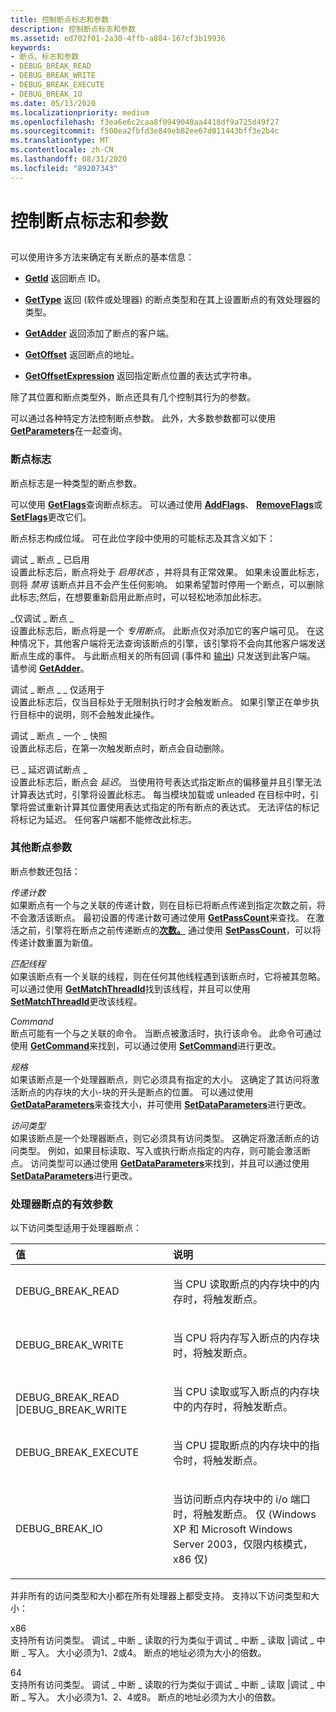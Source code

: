 ```yaml
---
title: 控制断点标志和参数
description: 控制断点标志和参数
ms.assetid: ed702f01-2a30-4ffb-a804-167cf3b19936
keywords:
- 断点、标志和参数
- DEBUG_BREAK_READ
- DEBUG_BREAK_WRITE
- DEBUG_BREAK_EXECUTE
- DEBUG_BREAK_IO
ms.date: 05/13/2020
ms.localizationpriority: medium
ms.openlocfilehash: f3ea6e6c2caa8f0949040aa4418df9a725d49f27
ms.sourcegitcommit: f500ea2fbfd3e849eb82ee67d011443bff3e2b4c
ms.translationtype: MT
ms.contentlocale: zh-CN
ms.lasthandoff: 08/31/2020
ms.locfileid: "89207343"
---
```

# <a name="controlling-breakpoint-flags-and-parameters"></a>控制断点标志和参数


## <span id="controlling_breakpoint_flags_and_parameters"></span><span id="CONTROLLING_BREAKPOINT_FLAGS_AND_PARAMETERS"></span>


可以使用许多方法来确定有关断点的基本信息：

-   [**GetId**](/windows-hardware/drivers/ddi/dbgeng/nf-dbgeng-idebugbreakpoint2-getid) 返回断点 ID。

-   [**GetType**](/windows-hardware/drivers/ddi/dbgeng/nf-dbgeng-idebugbreakpoint2-gettype) 返回 (软件或处理器) 的断点类型和在其上设置断点的有效处理器的类型。

-   [**GetAdder**](/windows-hardware/drivers/ddi/dbgeng/nf-dbgeng-idebugbreakpoint2-getadder) 返回添加了断点的客户端。

-   [**GetOffset**](/windows-hardware/drivers/ddi/dbgeng/nf-dbgeng-idebugbreakpoint2-getoffset) 返回断点的地址。

-   [**GetOffsetExpression**](/windows-hardware/drivers/ddi/dbgeng/nf-dbgeng-idebugbreakpoint2-getoffsetexpression) 返回指定断点位置的表达式字符串。

除了其位置和断点类型外，断点还具有几个控制其行为的参数。

可以通过各种特定方法控制断点参数。 此外，大多数参数都可以使用 [**GetParameters**](/windows-hardware/drivers/ddi/dbgeng/nf-dbgeng-idebugbreakpoint2-getparameters)在一起查询。

### <a name="span-idbreakpoint_flagsspanspan-idbreakpoint_flagsspanbreakpoint-flags"></a><span id="breakpoint_flags"></span><span id="BREAKPOINT_FLAGS"></span>断点标志

断点标志是一种类型的断点参数。

可以使用 [**GetFlags**](/windows-hardware/drivers/ddi/dbgeng/nf-dbgeng-idebugbreakpoint2-getflags)查询断点标志。 可以通过使用 [**AddFlags**](/windows-hardware/drivers/ddi/dbgeng/nf-dbgeng-idebugbreakpoint2-addflags)、 [**RemoveFlags**](/windows-hardware/drivers/ddi/dbgeng/nf-dbgeng-idebugbreakpoint2-removeflags)或 [**SetFlags**](/windows-hardware/drivers/ddi/dbgeng/nf-dbgeng-idebugbreakpoint2-setflags)更改它们。

断点标志构成位域。 可在此位字段中使用的可能标志及其含义如下：

<span id="DEBUG_BREAKPOINT_ENABLED"></span><span id="debug_breakpoint_enabled"></span>调试 \_ 断点 \_ 已启用  
设置此标志后，断点将处于 *启用状态* ，并将具有正常效果。 如果未设置此标志，则将 *禁用* 该断点并且不会产生任何影响。 如果希望暂时停用一个断点，可以删除此标志;然后，在想要重新启用此断点时，可以轻松地添加此标志。

<span id="DEBUG_BREAKPOINT_ADDER_ONLY"></span><span id="debug_breakpoint_adder_only"></span>\_仅调试 \_ 断点 \_  
设置此标志后，断点将是一个 *专用断点*。 此断点仅对添加它的客户端可见。 在这种情况下，其他客户端将无法查询该断点的引擎，该引擎将不会向其他客户端发送断点生成的事件。 与此断点相关的所有回调 (事件和 [输出](using-input-and-output.md#output)) 只发送到此客户端。 请参阅 [**GetAdder**](/windows-hardware/drivers/ddi/dbgeng/nf-dbgeng-idebugbreakpoint2-getadder)。

<span id="DEBUG_BREAKPOINT_GO_ONLY"></span><span id="debug_breakpoint_go_only"></span>调试 \_ 断点 \_ \_ 仅适用于  
设置此标志后，仅当目标处于无限制执行时才会触发断点。 如果引擎正在单步执行目标中的说明，则不会触发此操作。

<span id="DEBUG_BREAKPOINT_ONE_SHOT"></span><span id="debug_breakpoint_one_shot"></span>调试 \_ 断点 \_ 一个 \_ 快照  
设置此标志后，在第一次触发断点时，断点会自动删除。

<span id="DEBUG_BREAKPOINT_DEFERRED"></span><span id="debug_breakpoint_deferred"></span>已 \_ 延迟调试断点 \_  
设置此标志后，断点会 *延迟*。 当使用符号表达式指定断点的偏移量并且引擎无法计算表达式时，引擎将设置此标志。 每当模块加载或 unleaded 在目标中时，引擎将尝试重新计算其位置使用表达式指定的所有断点的表达式。 无法评估的标记将标记为延迟。 任何客户端都不能修改此标志。

### <a name="span-idother_breakpoint_parametersspanspan-idother_breakpoint_parametersspanother-breakpoint-parameters"></a><span id="other_breakpoint_parameters"></span><span id="OTHER_BREAKPOINT_PARAMETERS"></span>其他断点参数

断点参数还包括：

<span id="Pass_count"></span><span id="pass_count"></span><span id="PASS_COUNT"></span>*传递计数*  
如果断点有一个与之关联的传递计数，则在目标已将断点传递到指定次数之前，将不会激活该断点。 最初设置的传递计数可通过使用 [**GetPassCount**](/windows-hardware/drivers/ddi/dbgeng/nf-dbgeng-idebugbreakpoint2-getpasscount)来查找。 在激活之前，引擎将在断点之前传递断点的[**次数。**](/windows-hardware/drivers/ddi/dbgeng/nf-dbgeng-idebugbreakpoint2-getcurrentpasscount) 通过使用 [**SetPassCount**](/windows-hardware/drivers/ddi/dbgeng/nf-dbgeng-idebugbreakpoint2-setpasscount)，可以将传递计数重置为新值。

<span id="Match_thread"></span><span id="match_thread"></span><span id="MATCH_THREAD"></span>*匹配线程*  
如果该断点有一个关联的线程，则在任何其他线程遇到该断点时，它将被其忽略。 可以通过使用 [**GetMatchThreadId**](/windows-hardware/drivers/ddi/dbgeng/nf-dbgeng-idebugbreakpoint2-getmatchthreadid)找到该线程，并且可以使用 [**SetMatchThreadId**](/windows-hardware/drivers/ddi/dbgeng/nf-dbgeng-idebugbreakpoint2-setmatchthreadid)更改该线程。

<span id="Command"></span><span id="command"></span><span id="COMMAND"></span>*Command*  
断点可能有一个与之关联的命令。 当断点被激活时，执行该命令。 此命令可通过使用 [**GetCommand**](/windows-hardware/drivers/ddi/dbgeng/nf-dbgeng-idebugbreakpoint2-getcommand)来找到，可以通过使用 [**SetCommand**](/windows-hardware/drivers/ddi/dbgeng/nf-dbgeng-idebugbreakpoint2-setcommand)进行更改。

<span id="Size"></span><span id="size"></span><span id="SIZE"></span>*规格*  
如果该断点是一个处理器断点，则它必须具有指定的大小。 这确定了其访问将激活断点的内存块的大小-块的开头是断点的位置。 可以通过使用 [**GetDataParameters**](/windows-hardware/drivers/ddi/dbgeng/nf-dbgeng-idebugbreakpoint2-getdataparameters)来查找大小，并可使用 [**SetDataParameters**](/windows-hardware/drivers/ddi/dbgeng/nf-dbgeng-idebugbreakpoint2-setdataparameters)进行更改。

<span id="Access_type"></span><span id="access_type"></span><span id="ACCESS_TYPE"></span>*访问类型*  
如果该断点是一个处理器断点，则它必须具有访问类型。 这确定将激活断点的访问类型。 例如，如果目标读取、写入或执行断点指定的内存，则可能会激活断点。 访问类型可以通过使用 [**GetDataParameters**](/windows-hardware/drivers/ddi/dbgeng/nf-dbgeng-idebugbreakpoint2-getdataparameters)来找到，并且可以通过使用 [**SetDataParameters**](/windows-hardware/drivers/ddi/dbgeng/nf-dbgeng-idebugbreakpoint2-setdataparameters)进行更改。

### <a name="span-idvalid_parameters_for_processor_breakpointsspanspan-idvalid_parameters_for_processor_breakpointsspanvalid-parameters-for-processor-breakpoints"></a><span id="valid_parameters_for_processor_breakpoints"></span><span id="VALID_PARAMETERS_FOR_PROCESSOR_BREAKPOINTS"></span>处理器断点的有效参数

以下访问类型适用于处理器断点：

<table>
<colgroup>
<col width="50%" />
<col width="50%" />
</colgroup>
<thead>
<tr class="header">
<th align="left">值</th>
<th align="left">说明</th>
</tr>
</thead>
<tbody>
<tr class="odd">
<td align="left"><p>DEBUG_BREAK_READ</p></td>
<td align="left"><p>当 CPU 读取断点的内存块中的内存时，将触发断点。</p></td>
</tr>
<tr class="even">
<td align="left"><p>DEBUG_BREAK_WRITE</p></td>
<td align="left"><p>当 CPU 将内存写入断点的内存块时，将触发断点。</p></td>
</tr>
<tr class="odd">
<td align="left"><p></p>
DEBUG_BREAK_READ |DEBUG_BREAK_WRITE</td>
<td align="left"><p>当 CPU 读取或写入断点的内存块中的内存时，将触发断点。</p></td>
</tr>
<tr class="even">
<td align="left"><p>DEBUG_BREAK_EXECUTE</p></td>
<td align="left"><p>当 CPU 提取断点的内存块中的指令时，将触发断点。</p></td>
</tr>
<tr class="odd">
<td align="left"><p>DEBUG_BREAK_IO</p></td>
<td align="left"><p>当访问断点内存块中的 i/o 端口时，将触发断点。 仅 (Windows XP 和 Microsoft Windows Server 2003，仅限内核模式，x86 仅) </p></td>
</tr>
</tbody>
</table>


并非所有的访问类型和大小都在所有处理器上都受支持。 支持以下访问类型和大小：

<span id="x86"></span><span id="X86"></span>x86  
支持所有访问类型。 调试 \_ 中断 \_ 读取的行为类似于调试 \_ 中断 \_ 读取 |调试 \_ 中断 \_ 写入。 大小必须为1、2或4。 断点的地址必须为大小的倍数。

<span id="x64"></span><span id="X64"></span>64  
支持所有访问类型。 调试 \_ 中断 \_ 读取的行为类似于调试 \_ 中断 \_ 读取 |调试 \_ 中断 \_ 写入。 大小必须为1、2、4或8。 断点的地址必须为大小的倍数。
